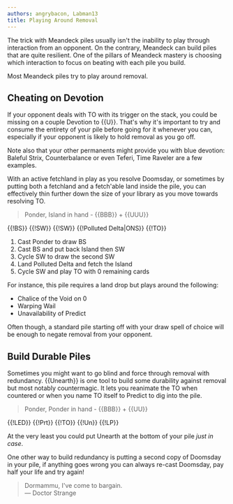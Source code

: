 ```yaml
---
authors: angrybacon, Labman13
title: Playing Around Removal
---
```


The trick with Meandeck piles usually isn't the inability to play through
interaction from an opponent. On the contrary, Meandeck can build piles that are
quite resilient. One of the pillars of Meandeck mastery is choosing which
interaction to focus on beating with each pile you build.

Most Meandeck piles try to play around removal.

## Cheating on Devotion

If your opponent deals with TO with its trigger on the stack, you could be
missing on a couple Devotion to {{U}}. That's why it's important to try and
consume the entirety of your pile before going for it whenever you can,
especially if your opponent is likely to hold removal as you go off.

Note also that your other permanents might provide you with blue devotion:
Baleful Strix, Counterbalance or even Teferi, Time Raveler are a few examples.

With an active fetchland in play as you resolve Doomsday, or sometimes by
putting both a fetchland and a fetch'able land inside the pile, you can
effectively thin further down the size of your library as you move towards
resolving TO.

> Ponder, Island in hand - {{BBB}} + {{UUU}}

<row variant="pile">{{!BS}} {{!SW}} {{!SW}} {{!Polluted Delta|ONS}} {{!TO}}</row>

1. Cast Ponder to draw BS
1. Cast BS and put back Island then SW
1. Cycle SW to draw the second SW
1. Land Polluted Delta and fetch the Island
1. Cycle SW and play TO with 0 remaining cards

For instance, this pile requires a land drop but plays around the following:

- Chalice of the Void on 0
- Warping Wail
- Unavailability of Predict

Often though, a standard pile starting off with your draw spell of choice will
be enough to negate removal from your opponent.

## Build Durable Piles

Sometimes you might want to go blind and force through removal with redundancy.
{{Unearth}} is one tool to build some durability against removal but most
notably countermagic. It lets you reanimate the TO when countered or when you
name TO itself to Predict to dig into the pile.

> Ponder, Ponder in hand - {{BBB}} + {{UU}}

<row variant="pile">{{!LED}} {{!Prt}} {{!TO}} {{!Un}} {{!LP}}</row>

At the very least you could put Unearth at the bottom of your pile *just in
case*.

One other way to build redundancy is putting a second copy of Doomsday in your
pile, if anything goes wrong you can always re-cast Doomsday, pay half your life
and try again!

> Dormammu, I've come to bargain.  
> — Doctor Strange
